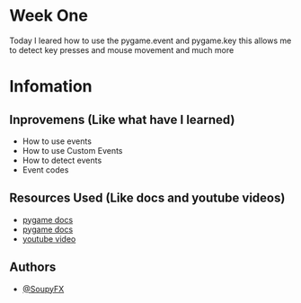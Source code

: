 # Week One
Today I leared how to use the pygame.event and pygame.key this allows me to detect key presses and mouse movement and much more

# Infomation
## Inprovemens (Like what have I learned)

- How to use events
- How to use Custom Events
- How to detect events
- Event codes

## Resources Used (Like docs and youtube videos)

- [pygame docs](https://www.pygame.org/docs/ref/event.html#pygame.event.post)
- [pygame docs](https://www.pygame.org/docs/ref/key.html#pygame.key.set_mods)
- [youtube video](https://www.youtube.com/watch?v=eQDi3h61In4)

## Authors
- [@SoupyFX ](https://github.com/SoupyFX)

